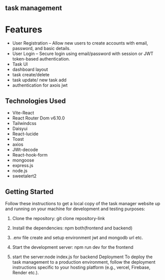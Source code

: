 ## task management


# Features
- User Registration – Allow new users to create accounts with email, password, and basic details.
- User Login – Secure login using email/password with session or JWT token-based authentication.
- Task UI
- dashboard layout
- task create/delete
- task update/ new task add
- authentication for axois jwt


## Technologies Used
- Vite-React
- React Router Dom v6.10.0
- Tailwindcss
- Daisyui
- React-lucide
- Toast
- axios
- JWt-decode
- React-hook-form
- mongoose
- express.js
- node.js
- sweetalert2


## Getting Started
Follow these instructions to get a local copy of the task manager website up and running on your machine for development and testing purposes:

1. Clone the repository: git clone repository-link

2. Install the dependencies: npm both(frontend and backend)
3. .env file create and setup environment jwt and mongodb url etc.

4. Start the development server: npm run dev for the frontend
5. start the server:node index.js for backend
Deployment
To deploy the task management to a production environment, follow the deployment instructions specific to your hosting platform (e.g., vercel, Firebase, Render etc.).





